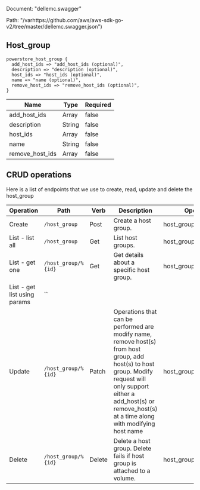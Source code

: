 Document: "dellemc.swagger"


Path: "/varhttps://github.com/aws/aws-sdk-go-v2/tree/master/dellemc.swagger.json")

## Host_group



```puppet
powerstore_host_group {
  add_host_ids => "add_host_ids (optional)",
  description => "description (optional)",
  host_ids => "host_ids (optional)",
  name => "name (optional)",
  remove_host_ids => "remove_host_ids (optional)",
}
```

| Name        | Type           | Required       |
| ------------- | ------------- | ------------- |
|add_host_ids | Array | false |
|description | String | false |
|host_ids | Array | false |
|name | String | false |
|remove_host_ids | Array | false |



## CRUD operations

Here is a list of endpoints that we use to create, read, update and delete the host_group

| Operation | Path | Verb | Description | OperationID |
| ------------- | ------------- | ------------- | ------------- | ------------- |
|Create|`/host_group`|Post|Create a host group.|host_groupCreate|
|List - list all|`/host_group`|Get|List host groups.|host_groupCollectionQuery|
|List - get one|`/host_group/%{id}`|Get|Get details about a specific host group.|host_groupInstanceQuery|
|List - get list using params|``||||
|Update|`/host_group/%{id}`|Patch|Operations that can be performed are modify name, remove host(s) from host group, add host(s) to host group. Modify request will only support either a add_host(s) or remove_host(s) at a time along with modifying host name|host_groupModify|
|Delete|`/host_group/%{id}`|Delete|Delete a host group. Delete fails if host group is attached to a volume.|host_groupDelete|

